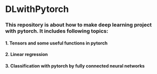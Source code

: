 # DLwithPytorch
### This repository is about how to make deep learning project with pytorch. It includes following topics:
#### 1. Tensors and some useful functions in pytorch
#### 2. Linear regression 
#### 3. Classification with pytorch by fully connected neural networks

